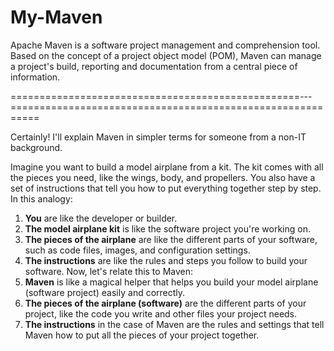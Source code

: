# My-Maven
Apache Maven is a software project management and comprehension tool. Based on the concept of a project object model (POM), Maven can manage a project's build, reporting and documentation from a central piece of information.

==================================================---===========================================================

Certainly! I'll explain Maven in simpler terms for someone from a non-IT background.

Imagine you want to build a model airplane from a kit. The kit comes with all the pieces you need, like the wings, body, and propellers. You also have a set of instructions that tell you how to put everything together step by step.
In this analogy:
1. **You** are like the developer or builder.
2. **The model airplane kit** is like the software project you're working on.
3. **The pieces of the airplane** are like the different parts of your software, such as code files, images, and configuration settings.
4. **The instructions** are like the rules and steps you follow to build your software.
Now, let's relate this to Maven:
1. **Maven** is like a magical helper that helps you build your model airplane (software project) easily and correctly.
2. **The pieces of the airplane (software)** are the different parts of your project, like the code you write and other files your project needs.
3. **The instructions** in the case of Maven are the rules and settings that tell Maven how to put all the pieces of your project together.



